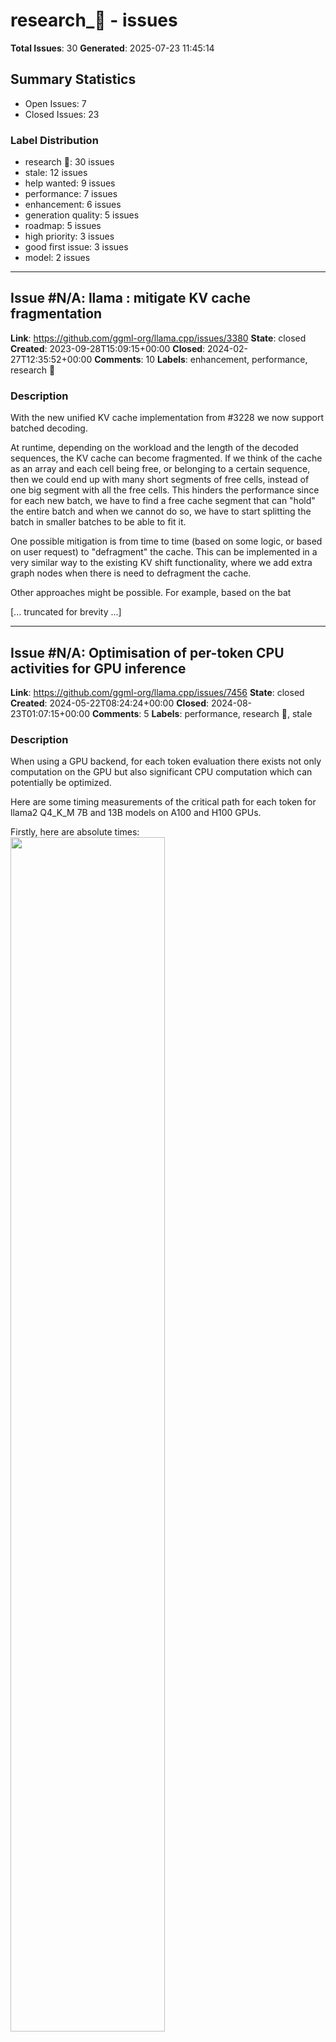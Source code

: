 # research_🔬 - issues

**Total Issues**: 30
**Generated**: 2025-07-23 11:45:14

## Summary Statistics

- Open Issues: 7
- Closed Issues: 23

### Label Distribution

- research 🔬: 30 issues
- stale: 12 issues
- help wanted: 9 issues
- performance: 7 issues
- enhancement: 6 issues
- generation quality: 5 issues
- roadmap: 5 issues
- high priority: 3 issues
- good first issue: 3 issues
- model: 2 issues

---

## Issue #N/A: llama : mitigate KV cache fragmentation

**Link**: https://github.com/ggml-org/llama.cpp/issues/3380
**State**: closed
**Created**: 2023-09-28T15:09:15+00:00
**Closed**: 2024-02-27T12:35:52+00:00
**Comments**: 10
**Labels**: enhancement, performance, research 🔬

### Description

With the new unified KV cache implementation from #3228 we now support batched decoding.

At runtime, depending on the workload and the length of the decoded sequences, the KV cache can become fragmented. If we think of the cache as an array and each cell being free, or belonging to a certain sequence, then we could end up with many short segments of free cells, instead of one big segment with all the free cells. This hinders the performance since for each new batch, we have to find a free cache segment that can "hold" the entire batch and when we cannot do so, we have to start splitting the batch in smaller batches to be able to fit it.

One possible mitigation is from time to time (based on some logic, or based on user request) to "defragment" the cache. This can be implemented in a very similar way to the existing KV shift functionality, where we add extra graph nodes when there is need to defragment the cache.

Other approaches might be possible. For example, based on the bat

[... truncated for brevity ...]

---

## Issue #N/A: Optimisation of per-token CPU activities for GPU inference

**Link**: https://github.com/ggml-org/llama.cpp/issues/7456
**State**: closed
**Created**: 2024-05-22T08:24:24+00:00
**Closed**: 2024-08-23T01:07:15+00:00
**Comments**: 5
**Labels**: performance, research 🔬, stale

### Description

When using a GPU backend, for each token evaluation there exists not only computation on the GPU but also significant CPU computation which can potentially be optimized. 

Here are some timing measurements of the critical path for each token for llama2 Q4_K_M 7B and 13B models on A100 and H100 GPUs.

Firstly, here are absolute times:  
<img src="https://github.com/ggerganov/llama.cpp/assets/10851179/fb8ee0a5-09e1-4a05-a042-f60964694f8f" width="70%">


and here are the same data presented as a percentage breakdown in each case:
<img src="https://github.com/ggerganov/llama.cpp/assets/10851179/8ea0edfe-95de-43ac-8088-b996e3e0870e" width="70%">

`CUDA Graph Execution` is the time spent executing the compute graph on the GPU, which is responsible for around 85-90% of the time taken in evaluating each token..
 
The remaining 10-15% of the time is taken by CPU activities, the most dominant of which are discussed below.

**GGML Graph Preparation:** `llama_build_graph` and `ggml_

[... truncated for brevity ...]

---

## Issue #N/A: Research: Performance differences between Metal (macOS) and Vulkan (Linux)

**Link**: https://github.com/ggml-org/llama.cpp/issues/10982
**State**: closed
**Created**: 2024-12-26T11:12:21+00:00
**Closed**: 2025-05-04T01:08:09+00:00
**Comments**: 14
**Labels**: research 🔬, stale

### Description

I'm one of the developers for the Asahi Linux GPU drivers, which provide accelerated Vulkan and OpenGL support on Apple Silicon platforms. I'm interested in improving the performance of llama.cpp on our drivers with the Vulkan backend.

As things stand today, macOS is significantly faster on a quick test with `llama-bench`, with default settings (tested on an M2 Max 64GB):

Linux:

```
ggml_vulkan: Found 1 Vulkan devices:
ggml_vulkan: 0 = Apple M2 Max (G14C B1) (Honeykrisp) | uma: 1 | fp16: 1 | warp size: 32 | matrix cores: none
| model                          |       size |     params | backend    | ngl |          test |                  t/s |
| ------------------------------ | ---------: | ---------: | ---------- | --: | ------------: | -------------------: |
ggml_vulkan: Compiling shaders................................Done!
| llama 7B Q4_K - Medium         |   4.07 GiB |     7.24 B | Vulkan     |  99 |         pp512 |         92.16 ± 0.08 |
| llama 7B Q4_K - Medium   

[... truncated for brevity ...]

---

## Issue #N/A: Investigate the performance (speed and perplexity) of Q4_0 with 2x F16 factors

**Link**: https://github.com/ggml-org/llama.cpp/issues/995
**State**: closed
**Created**: 2023-04-15T12:24:00+00:00
**Closed**: 2023-04-22T08:43:17+00:00
**Comments**: 1
**Labels**: help wanted, high priority, research 🔬

### Description

The current `Q4_0` uses a single F32 floating-point scaling factor.

An idea was proposed by @ikawrakow to change this to use 2x F16 factors instead of 1x F32: https://github.com/ggerganov/llama.cpp/commit/679e1cb6c01b16abe4f3ee3c849813b98970df93
Initial results indicate that this might be as accurate as `Q4_1` and hopefully as fast as current `Q4_0`.

The goal of this task is to try to implement efficiently this data format (quantization, dequantization and dot product), measure the speed and perplexity and decide if this is viable. Depending on the results, we can think about updating the current `Q4_0` data format and potentially dropping support for `Q4_1`.

### SIMD implementation progress

- [x] ARM NEON
- [x] AVX
- [ ] WASM

I plan to work on the ARM NEON implementation.
If you want to help with any of the implementations, propose an implementation + results in a PR, summarizing the inference speed and the obtained perplexity of your implementation.

### Related

[... truncated for brevity ...]

---

## Issue #N/A: Investigate alternative approach for Q4 quantization 

**Link**: https://github.com/ggml-org/llama.cpp/issues/397
**State**: closed
**Created**: 2023-03-22T16:03:20+00:00
**Closed**: 2023-04-25T17:20:48+00:00
**Comments**: 58
**Labels**: help wanted, good first issue, research 🔬

### Description

Currently, in [Q4_0](https://github.com/ggerganov/ggml/pull/27) quantization we choose the scaling factor for each 32 group of weights as `abs(max(x_i))/7`. It is easy to see that this is suboptimal.

Consider quantization of the following 4 numbers:

`0.1 0.2 0.3 0.6`

Currently, we would determine a scaling factor of `0.6 / 7 ~= 0.0857` and the dequantized numbers will be:

`0.0857 0.1714 0.3428 0.6`

So the RMS between the dequantized and original values will be non-zero:

`sqrt((0.1 - 0.0857)^2 + (0.2 - 0.1714)^2 + (0.3 - 0.3428)^2 + (0.6 - 0.6)^2) > 0.0`

However, if we choose the scaling factor to be `0.1` instead, then it is easy to see that the original numbers will be quantized perfectly.

So the scaling factor is better to be chosen as the one that minimises some error (e.g. RMS or whatever is more meaningful and easy to compute). Doing that we will certainly achieve better accuracy compared to the existing approach. The question is - how much better?

The g

[... truncated for brevity ...]

---

## Issue #N/A: llama : add example for speculative sampling

**Link**: https://github.com/ggml-org/llama.cpp/issues/2030
**State**: closed
**Created**: 2023-06-28T05:20:52+00:00
**Closed**: 2023-09-03T12:29:06+00:00
**Comments**: 12
**Labels**: performance, generation quality, research 🔬

### Description

Speculative sampling is explained here: https://arxiv.org/abs/2302.01318

In more simple terms here:

- https://github.com/ggerganov/llama.cpp/issues/630#issuecomment-1518745593
- https://github.com/ggerganov/llama.cpp/issues/630#issuecomment-1556448281

For start, the "draft" model can be generated using the [train-text-from-scratch](https://github.com/ggerganov/llama.cpp/tree/master/examples/train-text-from-scratch) example using the same vocab as LLaMA. Later, we can try to utilize better models.

We also assume that batching multiple tokens with the "main" model is significantly faster compared to processing the tokens one-by-one. This may not yet be the case, but it will be when we close https://github.com/ggerganov/ggml/issues/293





---

## Issue #N/A: Research: bench of the llamacpp

**Link**: https://github.com/ggml-org/llama.cpp/issues/10405
**State**: closed
**Created**: 2024-11-19T12:50:36+00:00
**Closed**: 2025-01-03T01:07:17+00:00
**Comments**: 1
**Labels**: research 🔬, stale

### Description

### Research Stage

- [x] Background Research (Let's try to avoid reinventing the wheel)
- [ ] Hypothesis Formed (How do you think this will work and it's effect?)
- [ ] Strategy / Implementation Forming
- [ ] Analysis of results
- [ ] Debrief / Documentation (So people in the future can learn from us)

### Previous existing literature and research

theres two Questions:

Is the content of this batch input self-defined, similar to Some other Infer framework or is there a specific dataset for it? Or other operations?
The output time only provides the average and variance for each token. How is this time calculated? Is it the mean and variance over multiple runs? Also, what part of the execution is being timed? From which point to which point is the timing measured?

### Hypothesis

_No response_

### Implementation

_No response_

### Analysis

_No response_

### Relevant log output

_No response_

---

## Issue #N/A: [IDEA] Global token enhancement/depression

**Link**: https://github.com/ggml-org/llama.cpp/issues/1865
**State**: open
**Created**: 2023-06-15T02:24:07+00:00
**Comments**: 1
**Labels**: help wanted, research 🔬

### Description

This idea is inspired by Stable Diffusion prompts and anti-prompts. It could be useful to keep the text generation on topic even for small window sizes, for example. (e.g. if creating a poem about cheese and it wanders off on a tangent, still the word "cheese" will have high probability)

The idea is simple. In the output of some text you may want to increase the probabilities of some words while decreasing the probabilities (or set to zero) of other words, globally.

An example of words you may want to depress are swear words etc.
Example of words you may want to increase are words relevant to your topic or words in your style.

These global enhancements/depressions of the probabilities would stay constant throughout the text-generation even if the window-size is small.

There are two ways this could work

1. The user includes a list of words and anti-words.
2. A model could automatically be trained to create a global-enhancement matrix from the original prompt which stays

[... truncated for brevity ...]

---

## Issue #N/A: llama : try to avoid context swap

**Link**: https://github.com/ggml-org/llama.cpp/issues/2060
**State**: closed
**Created**: 2023-06-30T19:53:55+00:00
**Closed**: 2023-09-28T16:04:38+00:00
**Comments**: 2
**Labels**: performance, research 🔬

### Description

Currently, when the context becomes full, we pick part of the tokens and recompute the KV cache.

Instead, try to either:
- store non-RoPEd KV cache, "shift" it when the context is full and compute the RoPE over the entire cache for every new token taking into account the current positions
- store RoPEd KV cache (as we do now), "shift" it when the context is full and apply extra shift-RoPE on it (assuming RoPE is "additive")

---

## Issue #N/A: metal : compile-time kernel args and params

**Link**: https://github.com/ggml-org/llama.cpp/issues/4085
**State**: open
**Created**: 2023-11-15T11:09:39+00:00
**Comments**: 4
**Labels**: performance, research 🔬, roadmap

### Description

I was just thinking about this idea, so writing it down for future research.

We should be able to fairly easy generate model-specific Metal code that has hardcoded kernels for every single node in the computation graph. The idea is to make an initial pass of a certain graph where we record all kernel calls with their respective argument values and parameters and then generate a model-specific MSL source file with all these kernels instances - either copy-paste or via templates. I guess this is something similar to what people call JIT. Wondering what kind of speed-up we will be able to see with this strategy.

---

## Issue #N/A: Research: Are there any plans to support AIGC models such as flux1.dev?

**Link**: https://github.com/ggml-org/llama.cpp/issues/9110
**State**: closed
**Created**: 2024-08-21T04:38:20+00:00
**Closed**: 2024-10-18T01:07:16+00:00
**Comments**: 2
**Labels**: research 🔬, stale

### Description

### Research Stage

- [ ] Background Research (Let's try to avoid reinventing the wheel)
- [ ] Hypothesis Formed (How do you think this will work and it's effect?)
- [ ] Strategy / Implementation Forming
- [ ] Analysis of results
- [ ] Debrief / Documentation (So people in the future can learn from us)

### Previous existing literature and research

_No response_

### Hypothesis

_No response_

### Implementation

_No response_

### Analysis

_No response_

### Relevant log output

_No response_

---

## Issue #N/A: Mixtral Experts are initialized from Mistral 7b - Low Rank conversion possible?

**Link**: https://github.com/ggml-org/llama.cpp/issues/4611
**State**: closed
**Created**: 2023-12-23T19:07:56+00:00
**Closed**: 2024-04-02T01:10:09+00:00
**Comments**: 10
**Labels**: enhancement, research 🔬, stale

### Description

![image](https://github.com/ggerganov/llama.cpp/assets/66376113/77a44caa-9fa6-4746-b3c0-9772d68661cb)
We have evidence that Mixtral's Experts were initialized from a "common ancestor", the original Mistral 7b.

Conceptually, the idea that might be able to take advantage of this is:
- Extracting the delta of the original Mistral 7b compared to each expert as a PEFT adapter for each expert
- Use SVD to get the closest low rank approximation on each (let's say we target r=128)
- Add the linear Mixtral routing layer to the original Mistral 7b
- At inference time, keep all the LoRA adapters for each expert in memory (approx. ~1.8b added parameters for 128 rank)
- Apply LoRA in real time for each batch of 'expert' calculations per layer using the corresponding expert's LoRA

This could be a viable alternative to [QMoE](https://github.com/ggerganov/llama.cpp/issues/4445) for approaching Mixtral's performance with significantly less memory, given the shared structural similarities.

---

## Issue #N/A: llama : support Mamba-2

**Link**: https://github.com/ggml-org/llama.cpp/issues/7727
**State**: closed
**Created**: 2024-06-04T05:57:48+00:00
**Closed**: 2025-07-02T17:10:26+00:00
**Comments**: 1
**Labels**: model, research 🔬, roadmap

### Description

Mamba-2 is a new version of the Mamba architecture:

- Blog: https://tridao.me/blog/2024/mamba2-part1-model/
- Paper: https://arxiv.org/abs/2405.21060

---

## Issue #N/A: Investigate alternative ggml_compute_forward_mul_mat_q_f32() implementation

**Link**: https://github.com/ggml-org/llama.cpp/issues/909
**State**: closed
**Created**: 2023-04-12T07:36:24+00:00
**Closed**: 2023-04-15T14:53:24+00:00
**Comments**: 7
**Labels**: help wanted, performance, research 🔬

### Description

This is the most computationally significant call in the entire transformer evaluation, so we have to be sure that it is running optimally.

It computes the matrix multiplication: `z = x * y`

- `x` is quantized
- `y` is F32
- `z` is F32

Currently, it runs in 2 modes, depending on the tensor shapes:

- (A) for bigger tensors, if BLAS is available, `x` is dequantized to F32 and we use `sgemm` to perform the matrix multiplication
- (B) for smaller tensors, or if BLAS is not available, `y` is quantized to 4-bits on-the-fly and we use integer-based dot products to perform the matrix multiplication

The former method is much more accurate than the latter. This can be clearly observed during perplexity computations.
However, during text generation (i.e. batch = 1), it is not feasible to use it - my experience is that there is significant overhead of calling BLAS for smaller tensor shapes, typical for single-token inference calls.

There are at least two alternative modes of 

[... truncated for brevity ...]

---

## Issue #N/A: Research: Im writing a paper on our medical finetuned llava-v1.6,

**Link**: https://github.com/ggml-org/llama.cpp/issues/7831
**State**: closed
**Created**: 2024-06-08T09:10:58+00:00
**Closed**: 2024-07-24T01:06:49+00:00
**Comments**: 3
**Labels**: research 🔬, stale

### Description

I am currently writing a paper on LLaVA-Med V1.6, which we have fine-tuned on medical images. The paper's first stage, detailing the fine-tuning process, is complete. I am now focusing on stage two: converting our fine-tuned model into a 4-bit GGUF format.

Could you please advise on what key points to include in this section? Additionally, could you suggest any relevant references or previous papers that discuss similar quantization processes?

Thank you for your assistance.

---

## Issue #N/A: llama : add multimodal support (LLaVA)

**Link**: https://github.com/ggml-org/llama.cpp/issues/3332
**State**: closed
**Created**: 2023-09-25T20:53:36+00:00
**Closed**: 2023-10-12T15:23:20+00:00
**Comments**: 9
**Labels**: research 🔬

### Description

Now that OpenAI is adding voice and image to ChatGPT and will probably be the new norm, wouldn't it be a good idea for llama.cpp to also please add this to the roadmap? if possible?

---

## Issue #N/A: Research: mmap eviction

**Link**: https://github.com/ggml-org/llama.cpp/issues/14154
**State**: open
**Created**: 2025-06-12T16:03:46+00:00
**Comments**: 0
**Labels**: research 🔬, stale

### Description

### Research Stage

- [x] Background Research (Let's try to avoid reinventing the wheel)
- [ ] Hypothesis Formed (How do you think this will work and it's effect?)
- [ ] Strategy / Implementation Forming
- [ ] Analysis of results
- [ ] Debrief / Documentation (So people in the future can learn from us)

### Previous existing literature and research

_No response_

### Hypothesis

I'm loading a large model into a large amount of GPU memory with some CPU offload. The GPU memory exceeds system memory.

GPU Memory: 196 GB
CPU Memory: 148 GB
Model Size: 220 GB

I've noticed that when the model size exceeds system memory, mmap seemingly has no effect on load times. Whereas when it's within system memory size, the load time is nearly immediate.

I suspect that since the model is being loaded deterministically/sequentially, the mapped file is also being deterministically evicted just prior to it being needed for the load onto GPU.

I suspect loading the large weights in reverse inference order

[... truncated for brevity ...]

---

## Issue #N/A: Add GPU support to ggml

**Link**: https://github.com/ggml-org/llama.cpp/issues/914
**State**: closed
**Created**: 2023-04-12T11:11:42+00:00
**Closed**: 2023-04-12T11:47:54+00:00
**Comments**: 1
**Labels**: enhancement, help wanted, hardware, research 🔬

### Description

## Intro

This issue is more suitable for the https://github.com/ggerganov/ggml repo, but adding it here for more visibility.

First, I don't see adding a GPU framework that is tightly integrated with `ggml` anytime soon because it usually comes with a lot of maintenance drawbacks, architecture changes and issues. However, there is an alternative approach that might be relatively easy to implement and I think would be a very cool way for new developers to join in and help.

## Description

`ggml` produces computation graphs which are basically directed acyclic graphs (DAGs) that can be easily exported, iterated, etc. A graph contains the information about all necessary tensor operations and buffers needed to evaluate the model. The idea is to first add basic `ggml` functionality for exporting the graphs in some trivial text format that can be parsed as a second step by a separate `ggml` tool. Having the exported graphs, one can process them and construct hardware-specific code 

[... truncated for brevity ...]

---

## Issue #N/A: ggml : add ANE backend

**Link**: https://github.com/ggml-org/llama.cpp/issues/10453
**State**: open
**Created**: 2024-11-22T08:20:22+00:00
**Comments**: 13
**Labels**: help wanted, research 🔬, roadmap

### Description

According to this https://github.com/ggerganov/llama.cpp/discussions/336#discussioncomment-11184134, there is a new CoreML API and an ANE backend might be possible to implement with latest Apple software/hardware.

---

## Issue #N/A: ggml : add DirectML backend

**Link**: https://github.com/ggml-org/llama.cpp/issues/7772
**State**: open
**Created**: 2024-06-05T14:21:34+00:00
**Comments**: 10
**Labels**: help wanted, research 🔬, roadmap

### Description

It seems like DirectML supports the upcoming NPU-enabled chips for Windows machines:
https://devblogs.microsoft.com/directx/introducing-neural-processor-unit-npu-support-in-directml-developer-preview/

I don't think there is any other way to tap into this hardware, so we should explore if it possible to add this library as a backend in `ggml` in order to run stuff on the NPUs. There has been some semi-related work in the past that combined `ggml` and Direct3D: https://github.com/Const-me/Whisper. Not sure if it is relevant at all, maybe just as an inspiration

---

## Issue #N/A: Research: How to integrate VITA 1.5 for multi-modal GGUF deployment?

**Link**: https://github.com/ggml-org/llama.cpp/issues/13520
**State**: closed
**Created**: 2025-05-14T02:58:50+00:00
**Closed**: 2025-06-28T01:07:47+00:00
**Comments**: 1
**Labels**: research 🔬, stale

### Description

### Research Stage

- [ ] Background Research (Let's try to avoid reinventing the wheel)
- [ ] Hypothesis Formed (How do you think this will work and it's effect?)
- [ ] Strategy / Implementation Forming
- [ ] Analysis of results
- [ ] Debrief / Documentation (So people in the future can learn from us)

### Previous existing literature and research

I'm trying to deploy a multi-modal model based on VITA-1.5, where:

The text backbone is the same as Qwen2.

The vision tower is InternViT-300M-448px from OpenGVLab.

Yesterday I noticed that convert_hf_to_gguf.py added a new class:

class InternVisionModel(VisionModel)

which is the same one used in vita's vision part
However:

There's no corresponding tensor name mapping in constants.py under MODEL_TENSORS.

There's no build function in llama_model.cpp (e.g., no build_internvit() ).

I’m not sure how to combine the vision and text parts into a single GGUF model so that llama.cpp can infer with both modalities.

My goal:
To deploy VITA-1.5

[... truncated for brevity ...]

---

## Issue #N/A: RPTQ state of the art quantization

**Link**: https://github.com/ggml-org/llama.cpp/issues/1295
**State**: closed
**Created**: 2023-05-03T03:23:53+00:00
**Closed**: 2024-04-09T01:09:40+00:00
**Comments**: 2
**Labels**: generation quality, research 🔬, Less than 4 bits, stale

### Description

Per yuan etc all, RPTQ quant is state of the art down to 3bit

It would be good to implement RPTQ for llama and other c++ downstream projects

https://github.com/hahnyuan/RPTQ4LLM/blob/master/quantize/quantizer.py

https://arxiv.org/abs/2304.01089

---

## Issue #N/A: llama : combined beam search + grammar sampling strategy

**Link**: https://github.com/ggml-org/llama.cpp/issues/2923
**State**: open
**Created**: 2023-08-31T06:29:29+00:00
**Comments**: 13
**Labels**: good first issue, generation quality, research 🔬, roadmap

### Description

This feature was proposed by @spion in https://github.com/ggerganov/llama.cpp/issues/2813#issuecomment-1694390583

> In some cases, its useful to do constrained evaluation of logits based on a union of possible text values, then pick the sum { logits } (i.e. product(probabilities)) that gives the most probable outcome overall.

> E.g. template (using MS guidance)

> {{#select 'armor'}}leather{{or}}chainmail{{or}}plate{{/select}}

> To definitely make the best choice, we'd need to calculate the probability of all 3 token sequences. Its easy if all the choices map to a single token, but with multiple tokens we'd need not just parallel generation but parallel logit evaluation of multiple possible paths.

> If we go greedy, we might get suboptimal results in cases multiple choices start with the same logit.

It should be possible to implement this by combining the existing beam search and grammar sampling features. See the discussion in the referenced comment for more info

---

## Issue #N/A: csm : implement Sesame-based conversation example

**Link**: https://github.com/ggml-org/llama.cpp/issues/12392
**State**: closed
**Created**: 2025-03-14T14:49:46+00:00
**Closed**: 2025-05-14T01:07:48+00:00
**Comments**: 23
**Labels**: model, research 🔬, stale, tts

### Description

With the first Sesame CSM model [openly available](https://github.com/SesameAILabs/csm), we should implement a local example similar to their [online research demo](https://www.sesame.com/research/crossing_the_uncanny_valley_of_voice#demo). It seems that the released CSM model uses [Kyutai's Mimi](https://arxiv.org/abs/2410.00037) audio codec which we have to implement in a similar way as we did with the [WavTokenizer](https://github.com/ggml-org/llama.cpp/pull/10784). Next we can modify the [talk-llama](https://github.com/ggerganov/whisper.cpp/tree/master/examples/talk-llama) example to support audio generation with the CSM. This way we will be able to plug any LLM for the text response generation and use Sesame for speech input/output.

---

## Issue #N/A: Study how LM Evaluation Harness works and try to implement it

**Link**: https://github.com/ggml-org/llama.cpp/issues/231
**State**: open
**Created**: 2023-03-17T08:32:33+00:00
**Comments**: 9
**Labels**: enhancement, help wanted, high priority, generation quality, research 🔬

### Description

Update 10 Apr 2024: https://github.com/ggerganov/llama.cpp/issues/231#issuecomment-2047759312

---

It would be great to start doing this kind of quantitative analysis of `ggml`-based inference:

https://bellard.org/ts_server/

It looks like Fabrice evaluates the models using something called LM Evaluation Harness:

https://github.com/EleutherAI/lm-evaluation-harness

I have no idea what this is yet, but would be nice to study it and try to integrate it here and in other `ggml`-based projects.
This will be very important step needed to estimate the quality of the generated output and see if we are on the right track.

---

## Issue #N/A: 2-bit integer quantization 

**Link**: https://github.com/ggml-org/llama.cpp/issues/456
**State**: closed
**Created**: 2023-03-24T06:55:44+00:00
**Closed**: 2023-06-24T19:17:24+00:00
**Comments**: 16
**Labels**: enhancement, research 🔬

### Description

Add `Q2_0` and `Q2_1` quantization support to `ggml`:

- Follow the existing `Q4_0` and `Q4_1` implementations
- Implement [reference scalar quantization and dequantization routines](https://github.com/ggerganov/llama.cpp/blob/3cd8dde0d1357b7f11bdd25c45d5bf5e97e284a0/ggml.c#L407-L449)
- I suspect we might have to use `QK == 16` in this case to compensate for further accuracy losses
- Add SIMD support for a specific architecture - investigate best strategy to perform the `ggml_vec_dot_q2()` computation
- No need to implement `ggml_vec_mad_q2()` - these will be deprecated soon
- Compute perplexity scores

The expected model sizes for 7B and `QK == 16` are:

- `Q2_0` - 3.2 GB

For `QK == 32` we have:

- `Q2_0` - 2.4 GB
- `Q2_1` - 3.2 GB

Before you send me papers that show 2-bit quantization does not work - no need. I want to have this supported anyway. I have something in mind. The efforts needed to add this support are so small that there is no reason not to do it.

---

## Issue #N/A: Research: Benchmarking DeepSeek-R1 IQ1_S 1.58bit

**Link**: https://github.com/ggml-org/llama.cpp/issues/11474
**State**: closed
**Created**: 2025-01-28T23:39:28+00:00
**Closed**: 2025-04-25T01:07:52+00:00
**Comments**: 45
**Labels**: research 🔬, stale

### Description

### Research Stage

- [ ] Background Research (Let's try to avoid reinventing the wheel)
- [ ] Hypothesis Formed (How do you think this will work and it's effect?)
- [ ] Strategy / Implementation Forming
- [x] Analysis of results
- [ ] Debrief / Documentation (So people in the future can learn from us)

### Previous existing literature and research

# Command
```
 ./llama.cpp/build/bin/llama-cli \
    --model DeepSeek-R1-GGUF/DeepSeek-R1-UD-IQ1_S/DeepSeek-R1-UD-IQ1_S-00001-of-00003.gguf \
    --cache-type-k q4_0 \
    --threads 12 -no-cnv --n-gpu-layers 61 --prio 2 \
    --temp 0.6 \
    --ctx-size 8192 \
    --seed 3407 \
    --prompt "<｜User｜>What is the capital of Italy?<｜Assistant｜>"
```

# Model
[DeepSeek-R1-GGUF/DeepSeek-R1-UD-IQ1_S
](https://huggingface.co/unsloth/DeepSeek-R1-GGUF) 1.58Bit, 131GB

# Hardware
```
+---------------------------------------------------------------------------------------+
| NVIDIA-SMI 535.183.01             Driver Version: 535.183.01   CUDA Version: 

[... truncated for brevity ...]

---

## Issue #N/A: Combine large LLM with small LLM for faster inference

**Link**: https://github.com/ggml-org/llama.cpp/issues/630
**State**: closed
**Created**: 2023-03-30T17:54:01+00:00
**Closed**: 2024-04-12T01:07:17+00:00
**Comments**: 44
**Labels**: question, research 🔬, stale

### Description

So I was thinking about the following idea.
It is probably completely bogus, but I would definitely investigate it when and if I had the time to, so maybe someone else would be interested as well.

---

Large LLM takes a lot of time to perform token inference. Lets say it takes 500ms per token.

A small LLM (or some other approach) can infer a token very fast. Lets say < 5ms.

Lets assume that the small LLM is correct 80-90% of the time.

The idea is the following:

- Before I run the large LLM inference for the next token, I infer it using the small LLM
- I now want to somehow partially evaluate the large LLM (let's say the first 10% of the layers) and get an approximate estimate for the next token
- If this estimate indicates a high probability for that token (i.e. above some threshold) - we stop and directly say that this is the new token. At this point we would have consumed (5ms for the small LLM + ~50ms for the large LLM)
- Otherwise, we proceed to evaluate the re

[... truncated for brevity ...]

---

## Issue #N/A: llama : add support for Classifier-Free Guidance (CFG) sampling to stay on topic better

**Link**: https://github.com/ggml-org/llama.cpp/issues/2083
**State**: closed
**Created**: 2023-07-03T08:38:55+00:00
**Closed**: 2023-07-11T16:18:45+00:00
**Comments**: 19
**Labels**: enhancement, good first issue, generation quality, research 🔬

### Description

@ggerganov [retweeted](https://twitter.com/Vermeille_/status/1675664118500454400) the "Stay on topic with Classifier-Free Guidance" paper that came out showing that "Classifier-Free Guidance (CFG)"... "can be used broadly as an inference-time technique in pure language modeling. " ... "brings improvements equivalent to a model with twice the parameter-count" (with no retraining needed). -  https://arxiv.org/abs/2306.17806

I saw that the Transformers library has one of the paper's author [working on an implementation](https://github.com/huggingface/transformers/issues/24536).

I didn't see an issue for it yet here so I figured pointing to it is the least I could do for this awesome library!

---

## Issue #N/A: Investigate storing results from ggml operations in F16 format

**Link**: https://github.com/ggml-org/llama.cpp/issues/959
**State**: closed
**Created**: 2023-04-14T07:35:34+00:00
**Closed**: 2023-04-22T08:48:31+00:00
**Comments**: 1
**Labels**: help wanted, performance, high priority, research 🔬

### Description

Currently, all `ggml` operations return the results in F32 format.

The goal of this task is to see if there is an elegant way to add support for keeping the results in F16 format.
This will ideally be passed as a parameter to the `ggml_context` and will also involve adding support for F16 operands in most of the existing operators. Ideally, we want to achieve this somehow without duplicating the entire code base.

Note that internal floating-point accumulators in the different operations can and should remain in F32 format.
It is just when we store the results into the `dst` tensor, we will cast them to F16.

Going to F16 intermediate results would reduce significantly the memory pressure and could lead to significant speed improvements. Hopefully, the loss in quality would be marginal. But in any case, there will always be the option of switching back to full F32 precision.

I am looking for suggestions and initial prototypes of how we can achieve this in an elegant way.


[... truncated for brevity ...]

---

